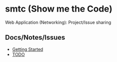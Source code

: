 # smtc (Show me the Code)

Web Application (Networking): Project/Issue sharing

## Docs/Notes/Issues
- [Getting Started](_README/START.md)
- [TODO](_README/TODO)
